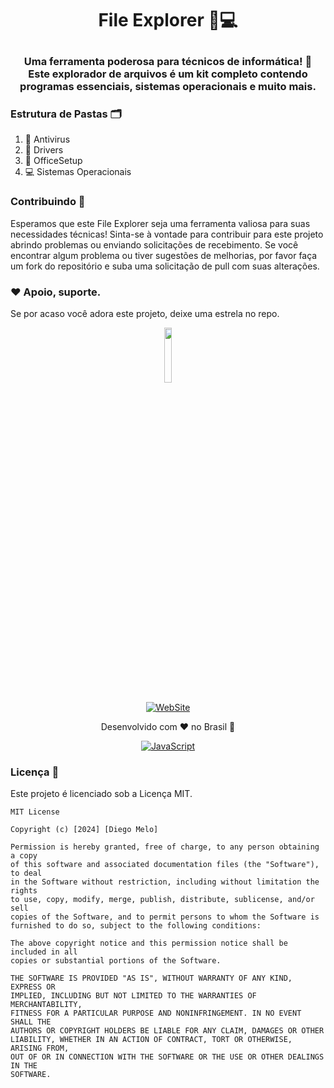 # <p align="center">File Explorer 📁💻</p>

### <p align="center">Uma ferramenta poderosa para técnicos de informática! 🚀 </br>Este explorador de arquivos é um kit completo contendo programas essenciais, sistemas operacionais e muito mais.</p>

### Estrutura de Pastas 🗂️

1. 🦠 Antivirus
2. 🚗 Drivers
3. 🏢 OfficeSetup
4. 💻 Sistemas Operacionais

### Contribuindo :handshake:

Esperamos que este File Explorer seja uma ferramenta valiosa para suas necessidades técnicas! Sinta-se à vontade para contribuir para este projeto abrindo problemas ou enviando solicitações de recebimento. Se você encontrar algum problema ou tiver sugestões de melhorias, por favor faça um fork do repositório e suba uma solicitação de pull com suas alterações.

### ❤️ Apoio, suporte.

Se por acaso você adora este projeto, deixe uma estrela no repo.

<div align="center">
 <img src="https://github-production-user-asset-6210df.s3.amazonaws.com/66981750/262346028-b6bf186e-5554-4736-a192-956402c5b0db.jpg" width="15%" height="15%">
<br/>

[![WebSite](https://img.shields.io/badge/website-000000?style=for-the-badge&logo=About.me&logoColor=white)](https://links.tifodao.com)

</div>

<div align="center">
Desenvolvido com ❤️ no Brasil 🌟 <br/>

[![JavaScript](https://img.shields.io/badge/JavaScript-F7DF1E?style=for-the-badge&logo=javascript&logoColor=black)](https://www.javascript.com/)

</div>

### Licença :page_facing_up:

Este projeto é licenciado sob a Licença MIT.

```
MIT License

Copyright (c) [2024] [Diego Melo]

Permission is hereby granted, free of charge, to any person obtaining a copy
of this software and associated documentation files (the "Software"), to deal
in the Software without restriction, including without limitation the rights
to use, copy, modify, merge, publish, distribute, sublicense, and/or sell
copies of the Software, and to permit persons to whom the Software is
furnished to do so, subject to the following conditions:

The above copyright notice and this permission notice shall be included in all
copies or substantial portions of the Software.

THE SOFTWARE IS PROVIDED "AS IS", WITHOUT WARRANTY OF ANY KIND, EXPRESS OR
IMPLIED, INCLUDING BUT NOT LIMITED TO THE WARRANTIES OF MERCHANTABILITY,
FITNESS FOR A PARTICULAR PURPOSE AND NONINFRINGEMENT. IN NO EVENT SHALL THE
AUTHORS OR COPYRIGHT HOLDERS BE LIABLE FOR ANY CLAIM, DAMAGES OR OTHER
LIABILITY, WHETHER IN AN ACTION OF CONTRACT, TORT OR OTHERWISE, ARISING FROM,
OUT OF OR IN CONNECTION WITH THE SOFTWARE OR THE USE OR OTHER DEALINGS IN THE
SOFTWARE.
```
